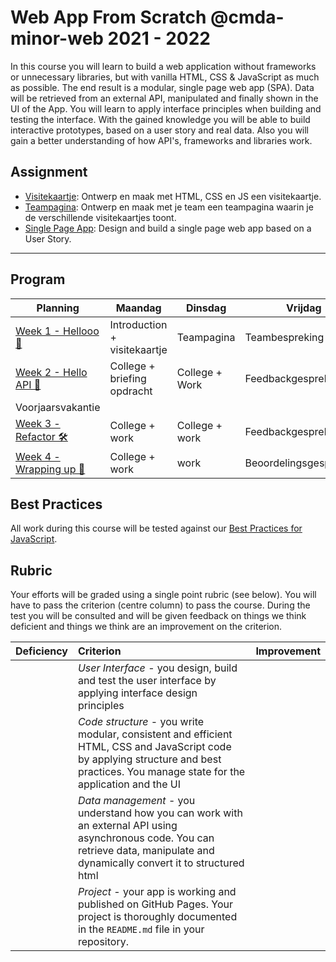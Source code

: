 # Web App From Scratch @cmda-minor-web 2021 - 2022

In this course you will learn to build a web application without frameworks or unnecessary libraries, but with vanilla HTML, CSS & JavaScript as much as possible. The end result is a modular, single page web app (SPA). Data will be retrieved from an external API, manipulated and finally shown in the UI of the App. You will learn to apply interface principles when building and testing the interface. With the gained knowledge you will be able to build interactive prototypes, based on a user story and real data. Also you will gain a better understanding of how API's, frameworks and libraries work.

## Assignment

- [Visitekaartje](https://github.com/cmda-minor-web/web-app-from-scratch-2122/blob/main/course/week-1.md#1-visitekaartje): Ontwerp en maak met HTML, CSS en JS een visitekaartje.
- [Teampagina](https://github.com/cmda-minor-web/web-app-from-scratch-2122/blob/main/course/week-1.md#2-teampagina): Ontwerp en maak met je team een teampagina waarin je de verschillende visitekaartjes toont.
- [Single Page App](https://github.com/cmda-minor-web/web-app-from-scratch-2122/blob/master/course/week-2.md): Design and build a single page web app based on a User Story.

---

## Program

| Planning                                                                                                            | Maandag                      | Dinsdag        | Vrijdag                |
| ------------------------------------------------------------------------------------------------------------------- | ---------------------------- | -------------- | ---------------------- |
| [Week 1 - Hellooo 🤸](https://github.com/cmda-minor-web/web-app-from-scratch-2122/blob/master/course/week-1.md)     | Introduction + visitekaartje | Teampagina     | Teambespreking         |
| [Week 2 - Hello API 🐒](https://github.com/cmda-minor-web/web-app-from-scratch-2122/blob/master/course/week-2.md)   | College + briefing opdracht  | College + Work | Feedbackgesprekken     |
| Voorjaarsvakantie                                                                                                   |                              |                |                        |
| [Week 3 - Refactor 🛠](https://github.com/cmda-minor-web/web-app-from-scratch-2122/blob/master/course/week-3.md)     | College + work               | College + work | Feedbackgesprekken     |
| [Week 4 - Wrapping up 🎁](https://github.com/cmda-minor-web/web-app-from-scratch-2122/blob/master/course/week-4.md) | College + work               | work           | Beoordelingsgesprekken |

## Best Practices

All work during this course will be tested against our [Best Practices for JavaScript](https://github.com/cmda-minor-web/best-practices/blob/master/javascript.md).

## Rubric

Your efforts will be graded using a single point rubric (see below). You will have to pass the criterion (centre column) to pass the course. During the test you will be consulted and will be given feedback on things we think deficient and things we think are an improvement on the criterion.

| Deficiency | Criterion                                                                                                                                                                              | Improvement |
| :--------- | :------------------------------------------------------------------------------------------------------------------------------------------------------------------------------------- | :---------- |
|            | _User Interface_ - you design, build and test the user interface by applying interface design principles                                                                               |             |
|            | _Code structure_ - you write modular, consistent and efficient HTML, CSS and JavaScript code by applying structure and best practices. You manage state for the application and the UI |             |
|            | _Data management_ - you understand how you can work with an external API using asynchronous code. You can retrieve data, manipulate and dynamically convert it to structured html      |             |
|            | _Project_ - your app is working and published on GitHub Pages. Your project is thoroughly documented in the `README.md` file in your repository.                                       |             |

<!-- Add a link to your live demo in Github Pages 🌐-->

<!-- ☝️ replace this description with a description of your own work -->

<!-- replace the code in the /docs folder with your own, so you can showcase your work with GitHub Pages 🌍 -->

<!-- Add a nice poster image here at the end of the week, showing off your shiny frontend 📸 -->

<!-- Maybe a table of contents here? 📚 -->

<!-- How about a section that describes how to install this project? 🤓 -->

<!-- ...but how does one use this project? What are its features 🤔 -->

<!-- What external data source is featured in your project and what are its properties 🌠 -->

<!-- Maybe a checklist of done stuff and stuff still on your wishlist? ✅ -->

<!-- How about a license here? 📜 (or is it a licence?) 🤷 -->
